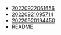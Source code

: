 * [20220922061656](20220922061656) 
* [20220921095714](20220921095714) 
* [20220920194450](20220920194450) 
* [README](README) 



